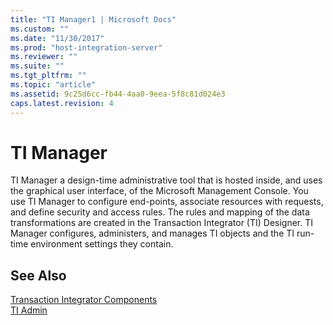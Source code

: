 ```yaml
---
title: "TI Manager1 | Microsoft Docs"
ms.custom: ""
ms.date: "11/30/2017"
ms.prod: "host-integration-server"
ms.reviewer: ""
ms.suite: ""
ms.tgt_pltfrm: ""
ms.topic: "article"
ms.assetid: 9c25d6cc-fb44-4aa0-9eea-5f8c81d024e3
caps.latest.revision: 4
---
```

# TI Manager
TI Manager a design-time administrative tool that is hosted inside, and uses the graphical user interface, of the Microsoft Management Console. You use TI Manager to configure end-points, associate resources with requests, and define security and access rules. The rules and mapping of the data transformations are created in the Transaction Integrator (TI) Designer. TI Manager configures, administers, and manages TI objects and the TI run-time environment settings they contain.  
  
## See Also  
 [Transaction Integrator Components](../HIS2010/transaction-integrator-components2.md)   
 [TI Admin](../HIS2010/ti-admin2.md)